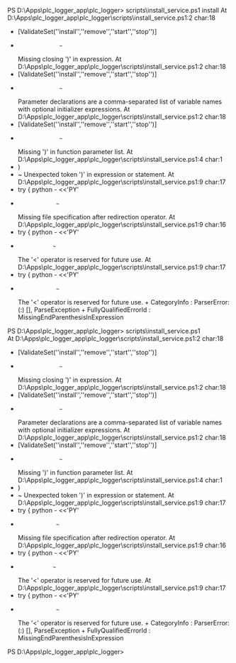 PS D:\Apps\plc_logger_app\plc_logger> scripts\install_service.ps1 install
At D:\Apps\plc_logger_app\plc_logger\scripts\install_service.ps1:2 char:18

- [ValidateSet(''install'',''remove'',''start'',''stop'')]
-                  ~
  Missing closing ')' in expression.
  At D:\Apps\plc_logger_app\plc_logger\scripts\install_service.ps1:2 char:18
- [ValidateSet(''install'',''remove'',''start'',''stop'')]
-                  ~
  Parameter declarations are a comma-separated list of variable names with optional initializer expressions.
  At D:\Apps\plc_logger_app\plc_logger\scripts\install_service.ps1:2 char:18
- [ValidateSet(''install'',''remove'',''start'',''stop'')]
-                  ~
  Missing ')' in function parameter list.
  At D:\Apps\plc_logger_app\plc_logger\scripts\install_service.ps1:4 char:1
- )
- ~
  Unexpected token ')' in expression or statement.
  At D:\Apps\plc_logger_app\plc_logger\scripts\install_service.ps1:9 char:17
- try { python - <<'PY'
-                 ~
  Missing file specification after redirection operator.
  At D:\Apps\plc_logger_app\plc_logger\scripts\install_service.ps1:9 char:16
- try { python - <<'PY'
-                ~
  The '<' operator is reserved for future use.
  At D:\Apps\plc_logger_app\plc_logger\scripts\install_service.ps1:9 char:17
- try { python - <<'PY'
-                 ~
  The '<' operator is reserved for future use. + CategoryInfo : ParserError: (:) [], ParseException + FullyQualifiedErrorId : MissingEndParenthesisInExpression

PS D:\Apps\plc_logger_app\plc_logger> scripts\install_service.ps1  
At D:\Apps\plc_logger_app\plc_logger\scripts\install_service.ps1:2 char:18

- [ValidateSet(''install'',''remove'',''start'',''stop'')]
-                  ~
  Missing closing ')' in expression.
  At D:\Apps\plc_logger_app\plc_logger\scripts\install_service.ps1:2 char:18
- [ValidateSet(''install'',''remove'',''start'',''stop'')]
-                  ~
  Parameter declarations are a comma-separated list of variable names with optional initializer expressions.
  At D:\Apps\plc_logger_app\plc_logger\scripts\install_service.ps1:2 char:18
- [ValidateSet(''install'',''remove'',''start'',''stop'')]
-                  ~
  Missing ')' in function parameter list.
  At D:\Apps\plc_logger_app\plc_logger\scripts\install_service.ps1:4 char:1
- )
- ~
  Unexpected token ')' in expression or statement.
  At D:\Apps\plc_logger_app\plc_logger\scripts\install_service.ps1:9 char:17
- try { python - <<'PY'
-                 ~
  Missing file specification after redirection operator.
  At D:\Apps\plc_logger_app\plc_logger\scripts\install_service.ps1:9 char:16
- try { python - <<'PY'
-                ~
  The '<' operator is reserved for future use.
  At D:\Apps\plc_logger_app\plc_logger\scripts\install_service.ps1:9 char:17
- try { python - <<'PY'
-                 ~
  The '<' operator is reserved for future use. + CategoryInfo : ParserError: (:) [], ParseException + FullyQualifiedErrorId : MissingEndParenthesisInExpression

PS D:\Apps\plc_logger_app\plc_logger>
